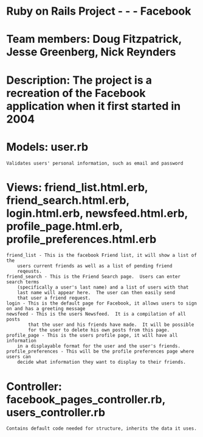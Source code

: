 # Ruby on Rails Project - - - Facebook
# Team members: Doug Fitzpatrick, Jesse Greenberg, Nick Reynders

# Description: The project is a recreation of the Facebook application when it first started in 2004

# Models: user.rb
	Validates users' personal information, such as email and password

# Views: friend_list.html.erb, friend_search.html.erb, login.html.erb, newsfeed.html.erb, profile_page.html.erb, profile_preferences.html.erb
	friend_list - This is the facebook Friend list, it will show a list of the
		users current friends as well as a list of pending friend
		reqeusts.
	friend_search - This is the Friend Search page.  Users can enter search terms
		(specifically a user's last name) and a list of users with that
		last name will appear here.  The user can then easily send 
		that user a friend request.
	login - This is the default page for Facebook, it allows users to sign on and has a greeting message
	newsfeed - This is the users Newsfeed.  It is a compilation of all posts
			that the user and his friends have made.  It will be possible
			for the user to delete his own posts from this page.
	profile_page - This is the users profile page, it will have all information
		in a displayable format for the user and the user's friends.
	profile_preferences - This will be the profile preferences page where users can 
		decide what information they want to display to their friends.

# Controller: facebook_pages_controller.rb, users_controller.rb
	Contains default code needed for structure, inherits the data it uses.
